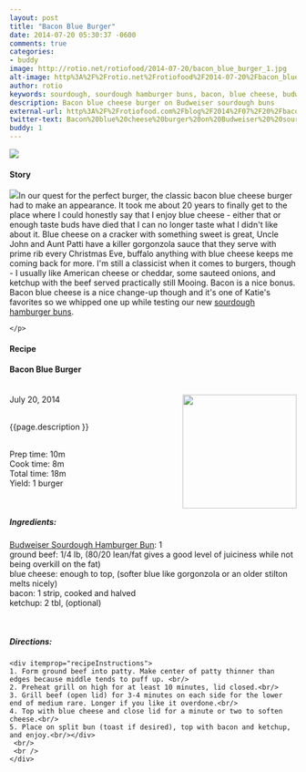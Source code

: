 ```yaml
---
layout: post
title: "Bacon Blue Burger"
date: 2014-07-20 05:30:37 -0600
comments: true
categories: 
- buddy
image: http://rotio.net/rotiofood/2014-07-20/bacon_blue_burger_1.jpg
alt-image: http%3A%2F%2Frotio.net%2Frotiofood%2F2014-07-20%2Fbacon_blue_burger_1.jpg
author: rotio
keywords: sourdough, sourdough hamburger buns, bacon, blue cheese, budweiser, burger
description: Bacon blue cheese burger on Budweiser sourdough buns
external-url: http%3A%2F%2Frotiofood.com%2Fblog%2F2014%2F07%2F20%2Fbacon-blue-burger%2F
twitter-text: Bacon%20blue%20cheese%20burger%20on%20Budweiser%20%20sourdough%20buns
buddy: 1
---
```

<!-- more -->
<img src="http://rotio.net/rotiofood/2014-07-20/bacon_blue_burger_1.jpg" />
<a href="https://plus.google.com/107103100819027957630?rel=author" style="display:none">{{page.author }}</a>

<h4>Story</b> </h4>
 <div>
	<p>
	<img src="http://rotio.net/rotiofood/2014-07-20/bacon_blue_burger_2.jpg"/>In our quest for the perfect burger, the classic bacon blue cheese burger had to make an appearance. It took me about 20 years to finally get to the place where I could honestly say that I enjoy blue cheese - either that or enough taste buds have died that I can no longer taste what I didn't like about it. Blue cheese on a cracker with something sweet is great, Uncle John and Aunt Patti have a killer gorgonzola sauce that they serve with prime rib every Christmas Eve, buffalo anything with blue cheese keeps me coming back for more. I'm still a classicist when it comes to burgers, though - I usually like American cheese or cheddar, some sauteed onions, and ketchup with the beef served practically still Mooing. Bacon is a nice bonus. Bacon blue cheese is a nice change-up though and it's one of Katie's favorites so we whipped one up while testing our new <a target="_blank" href="http://www.rotiofood.com/blog/2014/07/15/sourdough-hamburger-buns/">sourdough hamburger buns</a>.

	</p> 
 </div>
<h4>Recipe</b> </h4> 
  <div itemscope itemtype="http://schema.org/Recipe" >
  <h4 itemprop="name">Bacon Blue Burger</h4>
  
  <br />
    July 20, 2014</time>
  <img itemprop="image" width="200px" align="right" src="http://rotio.net/rotiofood/2014-07-20/bacon_blue_burger_1.jpg" />
  
  <br /><span itemprop="description">{{page.description }}</span><br />

  <br />Prep time: <time datetime="PT0H10M" itemprop="prepTime">10m</time>
  <br />Cook time: <time datetime="PT0H8M" itemprop="cookTime">8m</time>
  <br />Total time: <time datetime="PT0H25M" itemprop="totalTime">18m</time>
  <br />Yield: <span itemprop="recipeYield">1 burger</span>
  
  <br/>
 <h5>Ingredients:</h5>
	<span itemprop="ingredients" itemscope itemtype="http://schema.org/ingredients">
	  <span itemprop="name"><a href="http://www.rotiofood.com/blog/2014/07/15/sourdough-hamburger-buns/">Budweiser Sourdough Hamburger Bun</a></span>: 
	  <span itemprop="amount">1</span>
	</span><br />
	<span itemprop="ingredients" itemscope itemtype="http://schema.org/ingredients">
	  <span itemprop="name">ground beef</span>: 
	  <span itemprop="amount">1/4 lb</span>, (80/20 lean/fat gives a good level of juiciness while not being overkill on the fat)
	</span><br />
	<span itemprop="ingredients" itemscope itemtype="http://schema.org/ingredients">
	  <span itemprop="name">blue cheese</span>: 
	  <span itemprop="amount">enough to top</span>, (softer blue like gorgonzola or an older stilton melts nicely)
	</span><br />
	<span itemprop="ingredients" itemscope itemtype="http://schema.org/ingredients">
	  <span itemprop="name">bacon</span>: 
	  <span itemprop="amount">1 strip</span>, cooked and halved
	</span><br />
	<span itemprop="ingredients" itemscope itemtype="http://schema.org/ingredients">
	  <span itemprop="name">ketchup</span>: 
	  <span itemprop="amount">2 tbl</span>, (optional)
	</span><br />
	
  <br /><h5>Directions:</h5>
	
    <div itemprop="recipeInstructions">
	1. Form ground beef into patty. Make center of patty thinner than edges because middle tends to puff up. <br/>
	2. Preheat grill on high for at least 10 minutes, lid closed.<br/>
	3. Grill beef (open lid) for 3-4 minutes on each side for the lower end of medium rare. Longer if you like it overdone.<br/>
	4. Top with blue cheese and close lid for a minute or two to soften cheese.<br/>
	5. Place on split bun (toast if desired), top with bacon and ketchup, and enjoy.<br/></div>
	 <br/> 
	 <br />
	</div>
</div>


